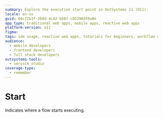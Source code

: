 ```yaml
---
summary: Explore the execution start point in OutSystems 11 (O11).
locale: en-us
guid: 04cf2b3f-2b8d-4c42-bb87-c05396df0a0e
app_type: traditional web apps, mobile apps, reactive web apps
platform-version: o11
figma:
tags: ide usage, reactive web apps, tutorials for beginners, workflow design, flow control
audience:
  - mobile developers
  - frontend developers
  - full stack developers
outsystems-tools:
  - service studio
coverage-type:
  - remember
---
```


# Start

Indicates where a flow starts executing.  



